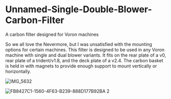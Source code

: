 # Unnamed-Single-Double-Blower-Carbon-Filter
A carbon filter designed for Voron machines

So we all love the Nevermore, but I was unsatisfied with the mounting options for certain machines.  This filter is designed to be used in any Voron machine with single and dual blower variants.
It fits on the rear plate of a v0, rear plate of a trident/v1.8, and the deck plate of a v2.4.  The carbon basket is held in with magnets to provide enough support to mount vertically or horizontally.

![IMG_5632](https://github.com/armatus/Unnamed-Single-Double-Blower-Carbon-Filter/assets/71520237/f5198f90-c0e1-4b24-a34b-2295960d9d52)

![FB8427C1-1560-4F63-B239-888D177B92BA 2](https://github.com/armatus/Unnamed-Single-Double-Blower-Carbon-Filter/assets/71520237/b17484b9-30f3-4855-95cd-fdfa90d9313f)
